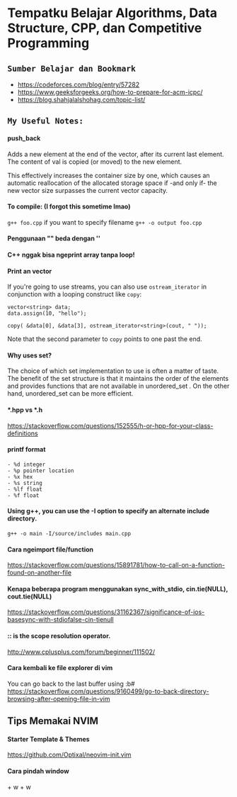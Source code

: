 # Tempatku Belajar Algorithms, Data Structure, CPP, dan Competitive Programming

## `Sumber Belajar dan Bookmark`

* https://codeforces.com/blog/entry/57282
* https://www.geeksforgeeks.org/how-to-prepare-for-acm-icpc/
* https://blog.shahjalalshohag.com/topic-list/

## `My Useful Notes:`

#### push_back 
Adds a new element at the end of the vector, after its current last element. The content of val is copied (or moved) to the new element.

This effectively increases the container size by one, which causes an automatic reallocation of the allocated storage space if -and only if- the new vector size surpasses the current vector capacity.

#### To compile: (I forgot this sometime lmao)
`g++ foo.cpp` 
if you want to specify filename 
`g++ -o output foo.cpp`

#### Penggunaan "" beda dengan ''

#### C++ nggak bisa ngeprint array tanpa loop!

#### Print an vector

If you're going to use streams, you can also use `ostream_iterator` in conjunction with a looping construct like `copy`:

	vector<string> data;
	data.assign(10, "hello");

	copy( &data[0], &data[3], ostream_iterator<string>(cout, " "));

Note that the second parameter to `copy` points to one past the end. 


#### Why uses set?

The choice of which set implementation to use is often a matter of taste. The
benefit of the set structure is that it maintains the order of the elements and
provides functions that are not available in unordered_set . On the other hand,
unordered_set can be more efficient.

#### *.hpp vs *.h
https://stackoverflow.com/questions/152555/h-or-hpp-for-your-class-definitions 


#### printf format
```
- %d integer
- %p pointer location
- %x hex
- %s string
- %lf float
- %f float
```

#### Using g++, you can use the -I option to specify an alternate include directory.

`g++ -o main -I/source/includes main.cpp`

#### Cara ngeimport file/function
https://stackoverflow.com/questions/15891781/how-to-call-on-a-function-found-on-another-file

#### Kenapa beberapa program menggunakan sync_with_stdio, cin.tie(NULL), cout.tie(NULL)
https://stackoverflow.com/questions/31162367/significance-of-ios-basesync-with-stdiofalse-cin-tienull

#### :: is the scope resolution operator.
http://www.cplusplus.com/forum/beginner/111502/

#### Cara kembali ke file explorer di vim
You can go back to the last buffer using :b#
https://stackoverflow.com/questions/9160499/go-to-back-directory-browsing-after-opening-file-in-vim

## Tips Memakai NVIM

#### Starter Template & Themes
https://github.com/Optixal/neovim-init.vim

#### Cara pindah window
<ctrl> + w + w

